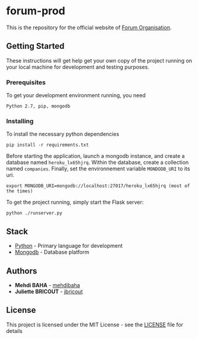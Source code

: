# forum-prod

This is the repository for the official website of [Forum Organisation](https://forum-prod.herokuapp.com).

## Getting Started

These instructions will get help get your own copy of the project running on your local machine for development and testing purposes.

### Prerequisites

To get your development environment running, you need

```
Python 2.7, pip, mongodb
```

### Installing

To install the necessary python dependencies

```
pip install -r requirements.txt
```

Before starting the application, launch a mongodb instance, and create a database named `heroku_lx65hjrq`.
Within the database, create a collection named `companies`.
Finally, set the environnement variable `MONDODB_URI` to its uri.

```
export MONGODB_URI=mongodb://localhost:27017/heroku_lx65hjrq (most of the times)
```

To get the project running, simply start the Flask server:

```
python ./runserver.py
```

## Stack

* [Python](https://www.python.org/) - Primary language for development
* [Mongodb](https://www.mongodb.com/) - Database platform

## Authors

* **Mehdi BAHA** - [mehdibaha](https://github.com/mehdibaha)
* **Juliette BRICOUT** - [jbricout](https://github.com/jbricout)

## License

This project is licensed under the MIT License - see the [LICENSE](LICENSE) file for details